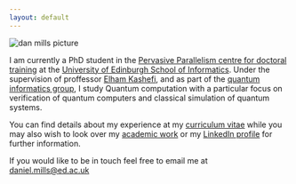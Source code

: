 ```yaml
---
layout: default
---
```


![dan mills picture]({{"/assets/profile-pic.jpg"}})

I am currently a PhD student in the [Pervasive Parallelism centre for doctoral training](http://pervasiveparallelism.inf.ed.ac.uk/) at the [University of Edinburgh School of Informatics](https://www.ed.ac.uk/informatics). Under the supervision of proffessor [Elham Kashefi](https://ekashefi.wordpress.com/), and as part of the [quantum informatics group](http://web.inf.ed.ac.uk/quantum-informatics), I study Quantum computation with a particular focus on verification of quantum computers and classical simulation of quantum systems.

You can find details about my experience at my [curriculum vitae]({{"/assets/CV.pdf"}}) while you may also wish to look over my [academic work](academic) or my [LinkedIn profile](https://www.linkedin.com/in/dan-mills) for further information.

If you would like to be in touch feel free to email me at daniel.mills@ed.ac.uk
